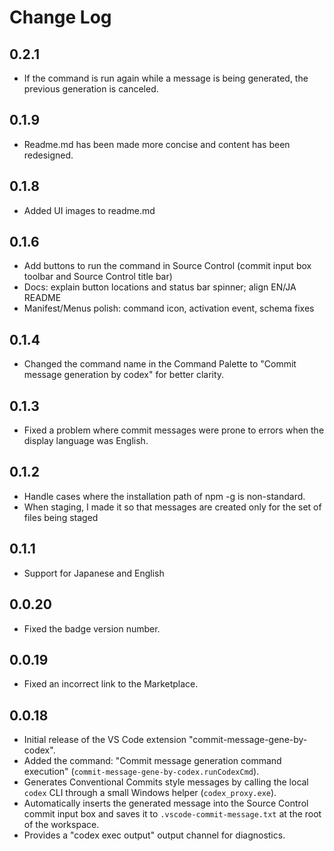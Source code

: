 # Change Log

## 0.2.1

- If the command is run again while a message is being generated, the previous generation is canceled.

## 0.1.9

- Readme.md has been made more concise and content has been redesigned.

## 0.1.8

- Added UI images to readme.md

## 0.1.6

- Add buttons to run the command in Source Control (commit input box toolbar and Source Control title bar)
- Docs: explain button locations and status bar spinner; align EN/JA README
- Manifest/Menus polish: command icon, activation event, schema fixes

## 0.1.4

- Changed the command name in the Command Palette to "Commit message generation by codex" for better clarity.

## 0.1.3

- Fixed a problem where commit messages were prone to errors when the display language was English.

## 0.1.2

- Handle cases where the installation path of npm -g is non-standard.
- When staging, I made it so that messages are created only for the set of files being staged

## 0.1.1

- Support for Japanese and English

## 0.0.20

- Fixed the badge version number.

## 0.0.19

- Fixed an incorrect link to the Marketplace.

## 0.0.18

- Initial release of the VS Code extension "commit-message-gene-by-codex".
- Added the command: "Commit message generation command execution" (`commit-message-gene-by-codex.runCodexCmd`).
- Generates Conventional Commits style messages by calling the local `codex` CLI through a small Windows helper (`codex_proxy.exe`).
- Automatically inserts the generated message into the Source Control commit input box and saves it to `.vscode-commit-message.txt` at the root of the workspace.
- Provides a "codex exec output" output channel for diagnostics.
